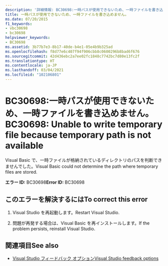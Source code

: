```yaml
---
description: '詳細情報: BC30698:一時パスが使用できないため、一時ファイルを書き込めません。'
title: 一時パスが使用できないため、一時ファイルを書き込めません。
ms.date: 07/20/2015
f1_keywords:
- vbc30698
- bc30698
helpviewer_keywords:
- BC30698
ms.assetid: 3b77b7e3-8b17-40de-b4e1-05e4b9b325ad
ms.openlocfilehash: f8d77e6c407f94f906cbb8c0600296b8bad6f676
ms.sourcegitcommit: 42d436ebc2a7ee02fc1848c7742bc7d80e13fc2f
ms.translationtype: HT
ms.contentlocale: ja-JP
ms.lasthandoff: 03/04/2021
ms.locfileid: "102106801"
---
```

# <a name="bc30698-unable-to-write-temporary-file-because-temporary-path-is-not-available"></a><span data-ttu-id="591ac-103">BC30698:一時パスが使用できないため、一時ファイルを書き込めません。</span><span class="sxs-lookup"><span data-stu-id="591ac-103">BC30698: Unable to write temporary file because temporary path is not available</span></span>

<span data-ttu-id="591ac-104">Visual Basic で、一時ファイルが格納されているディレクトリのパスを判断できませんでした。</span><span class="sxs-lookup"><span data-stu-id="591ac-104">Visual Basic could not determine the path where temporary files are stored.</span></span>

 <span data-ttu-id="591ac-105">**エラー ID:** BC30698</span><span class="sxs-lookup"><span data-stu-id="591ac-105">**Error ID:** BC30698</span></span>

## <a name="to-correct-this-error"></a><span data-ttu-id="591ac-106">このエラーを解決するには</span><span class="sxs-lookup"><span data-stu-id="591ac-106">To correct this error</span></span>

1. <span data-ttu-id="591ac-107">Visual Studio を再起動します。</span><span class="sxs-lookup"><span data-stu-id="591ac-107">Restart Visual Studio.</span></span>

2. <span data-ttu-id="591ac-108">問題が再発する場合は、Visual Basic を再インストールします。</span><span class="sxs-lookup"><span data-stu-id="591ac-108">If the problem persists, reinstall Visual Studio.</span></span>

## <a name="see-also"></a><span data-ttu-id="591ac-109">関連項目</span><span class="sxs-lookup"><span data-stu-id="591ac-109">See also</span></span>

- [<span data-ttu-id="591ac-110">Visual Studio フィードバック オプション</span><span class="sxs-lookup"><span data-stu-id="591ac-110">Visual Studio feedback options</span></span>](/visualstudio/ide/feedback-options)
